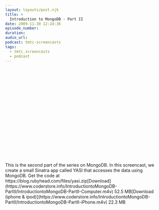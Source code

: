 ```yaml
---
layout: layouts/post.njk
title: >
  Introduction to MongoDB - Part II
date: 2009-11-30 12:24:36
episode_number:
duration:
audio_url:
podcast: tmtc-screencasts
tags:
  - tmtc_screencasts
  - podcast
---
```


<object width="540" height="304"><param name="allowfullscreen" value="true">

<param name="allowscriptaccess" value="always">
<param name="movie" value="https://vimeo.com/moogaloop.swf?clip_id=7900532&amp;server=vimeo.com&amp;show_title=0&amp;show_byline=0&amp;show_portrait=0&amp;color=00ADEF&amp;fullscreen=1">
<embed src="https://vimeo.com/moogaloop.swf?clip_id=7900532&amp;server=vimeo.com&amp;show_title=0&amp;show_byline=0&amp;show_portrait=0&amp;color=00ADEF&amp;fullscreen=1" type="application/x-shockwave-flash" allowfullscreen="true" allowscriptaccess="always" width="540" height="304"></embed></object>This is the second part of the series on MongoDB. In this screencast, we create a small Sinatra app called YASI that accesses the data using MongoDB. Get the code at https://blog.rubyhead.com/files/yasi.zip[Download](https://www.coderstore.info/IntroductiontoMongoDB-PartII/IntroductiontoMongoDB-PartII-Computer.m4v) 52.5 MB[Download (iphone & ipod)](https://www.coderstore.info/IntroductiontoMongoDB-PartII/IntroductiontoMongoDB-PartII-iPhone.m4v) 22.3 MB
